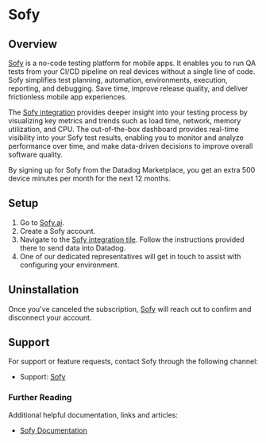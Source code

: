 # Sofy

## Overview

[Sofy][4] is a no-code testing platform for mobile apps. It enables you to run QA tests from your CI/CD pipeline on real devices without a single line of code. Sofy simplifies test planning, automation, environments, execution, reporting, and debugging. Save time, improve release quality, and deliver frictionless mobile app experiences.

The [Sofy integration][1] provides deeper insight into your testing process by visualizing key metrics and trends such as load time, network, memory utilization, and CPU. The out-of-the-box dashboard provides real-time visibility into your Sofy test results, enabling you to monitor and analyze performance over time, and make data-driven decisions to improve overall software quality.

By signing up for Sofy from the Datadog Marketplace, you get an extra 500 device minutes per month for the next 12 months.



## Setup

1. Go to [Sofy.ai][4].
2. Create a Sofy account.
3. Navigate to the [Sofy integration tile][1]. Follow the instructions provided there to send data into Datadog.
4. One of our dedicated representatives will get in touch to assist with configuring your environment.


## Uninstallation

Once you've canceled the subscription, [Sofy][4] will reach out to confirm and disconnect your account.

## Support
For support or feature requests, contact Sofy through the following channel:
- Support: [Sofy][2]

### Further Reading
Additional helpful documentation, links and articles:
 - [Sofy Documentation][3]


[1]: https://app.datadoghq.com/integrations/sofy
[2]: https://support.sofy.ai/support/tickets/new
[3]: https://docs.sofy.ai
[4]: https://sofy.ai/
